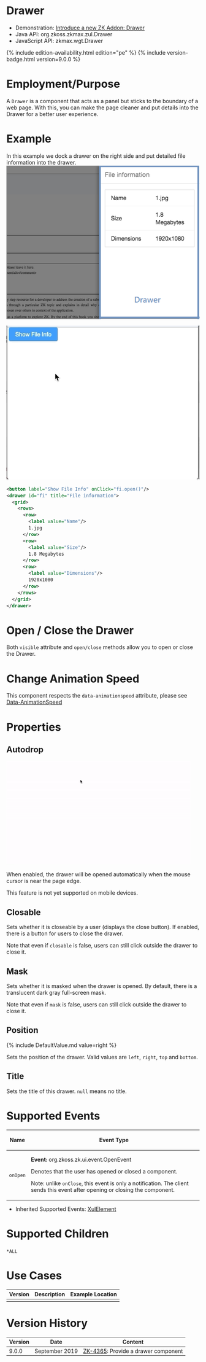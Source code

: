 

# Drawer

- Demonstration: [Introduce a new ZK Addon: Drawer](https://blog.zkoss.org/2019/04/17/introduce-a-new-zk-addon-drawer/)
- Java API: <javadoc>org.zkoss.zkmax.zul.Drawer</javadoc>
- JavaScript API: <javadoc directory="jsdoc">zkmax.wgt.Drawer</javadoc>

{% include edition-availability.html edition="pe" %} {% include version-badge.html version=9.0.0 %}

# Employment/Purpose

A `Drawer` is a component that acts as a panel but sticks to the
boundary of a web page. With this, you can make the page cleaner and put
details into the Drawer for a better user experience.

# Example

In this example we dock a drawer on the right side and put detailed file
information into the drawer.
![](/zk_component_ref/images/ZK-Drawer-Example.png)

![](/zk_component_ref/images/ZK-Drawer-Example.gif)

```xml
<button label="Show File Info" onClick="fi.open()"/>
<drawer id="fi" title="File information">
  <grid>
    <rows>
      <row>
        <label value="Name"/>
        1.jpg
      </row>
      <row>
        <label value="Size"/>
        1.8 Megabytes
      </row>
      <row>
        <label value="Dimensions"/>
        1920x1080
      </row>
    </rows>
  </grid>
</drawer>
```

# Open / Close the Drawer

Both `visible` attribute and `open/close` methods allow you to open or
close the Drawer.

# Change Animation Speed

This component respects the `data-animationspeed` attribute, please see
[ Data-AnimationSpeed](ZUML_Reference/ZUML/Namespaces/Client_Attribute/Data-AnimationSpeed)

# Properties

## Autodrop

![](/zk_component_ref/images/ZK-Drawer-Autodrop.gif)

When enabled, the drawer will be opened automatically when the mouse
cursor is near the page edge.

This feature is not yet supported on mobile devices.

## Closable

Sets whether it is closeable by a user (displays the close button). If
enabled, there is a button for users to close the drawer.

Note that even if `closable` is false, users can still click outside the
drawer to close it.

## Mask

Sets whether it is masked when the drawer is opened. By default, there
is a translucent dark gray full-screen mask.

Note that even if `mask` is false, users can still click outside the
drawer to close it.

## Position

{% include DefaultValue.md value=right %}

Sets the position of the drawer. Valid values are `left`, `right`, `top`
and `bottom`.

## Title

Sets the title of this drawer. `null` means no title.

# Supported Events

<table>
<thead>
<tr class="header">
<th><center>
<p>Name</p>
</center></th>
<th><center>
<p>Event Type</p>
</center></th>
</tr>
</thead>
<tbody>
<tr class="odd">
<td><center>
<p><code>onOpen</code></p>
</center></td>
<td><p><strong>Event:</strong>
<javadoc>org.zkoss.zk.ui.event.OpenEvent</javadoc></p>
<p>Denotes that the user has opened or closed a component.</p>
<p>Note: unlike <code>onClose</code>, this event is only a notification.
The client sends this event after opening or closing the
component.</p></td>
</tr>
</tbody>
</table>

- Inherited Supported Events: [ XulElement]({{site.baseurl}}/zk_component_ref/base_components/xulelement#Supported_Events)

# Supported Children

`*ALL`

# Use Cases

| Version | Description | Example Location |
|---------|-------------|------------------|
|         |             |                  |

# Version History



| Version | Date           | Content                                                                         |
|---------|----------------|---------------------------------------------------------------------------------|
| 9.0.0   | September 2019 | [ZK-4365](https://tracker.zkoss.org/browse/ZK-4365): Provide a drawer component |


